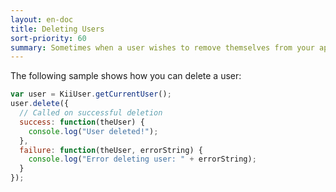 ```yaml
---
layout: en-doc
title: Deleting Users
sort-priority: 60
summary: Sometimes when a user wishes to remove themselves from your application, you will want to permanently delete his/her user account.
---
```

The following sample shows how you can delete a user:

```javascript
var user = KiiUser.getCurrentUser();
user.delete({
  // Called on successful deletion
  success: function(theUser) {
    console.log("User deleted!");
  },
  failure: function(theUser, errorString) {
    console.log("Error deleting user: " + errorString);
  }
});
```
